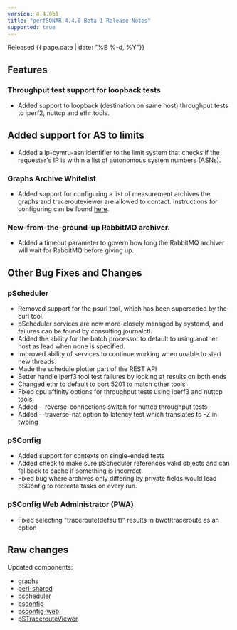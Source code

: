 ```yaml
---
version: 4.4.0b1
title: "perfSONAR 4.4.0 Beta 1 Release Notes"
supported: true
---
```


Released {{ page.date | date: "%B %-d, %Y"}}

Features
--------
### Throughput test support for loopback tests

- Added support to loopback (destination on same host) throughput tests to iperf2, nuttcp and ethr tools.

## Added support for AS to limits

- Added a ip-cymru-asn identifier to the limit system that checks if the requester's IP is within a list of autonomous system numbers (ASNs).

### Graphs Archive Whitelist

- Added support for configuring a list of measurement archives the graphs and tracerouteviewer are allowed to contact. Instructions for configuring can be found [here](http://docs.perfsonar.net/release_candidates/4.4.0/manage_security.html#managing-archive-whitelist-for-graphs).

### New-from-the-ground-up RabbitMQ archiver.

- Added a timeout parameter to govern how long the RabbitMQ archiver will wait for RabbitMQ before giving up.

Other Bug Fixes and Changes
----------------------------

### pScheduler
- Removed support for the psurl tool, which has been superseded by the curl tool.
- pScheduler services are now more-closely managed by systemd, and failures can be found by consulting journalctl.
- Added the ability for the batch processor to default to using another host as lead when none is specified.
- Improved ability of services to continue working when unable to start new threads.
- Made the schedule plotter part of the REST API
- Better handle iperf3 tool test failures by looking at results on both ends
- Changed ethr to default to port 5201 to match other tools
- Fixed cpu affinity options for throughput tests using iperf3 and nuttcp tools.
- Added --reverse-connections switch for nuttcp throughput tests
- Added --traverse-nat option to latency test which translates to -Z in twping

### pSConfig
- Added support for contexts on single-ended tests
- Added check to make sure pScheduler references valid objects and can fallback to cache if something is incorrect.
- Fixed bug where archives only differing by private fields would lead pSConfig to recreate tasks on every run.

### pSConfig Web Administrator (PWA)
 - Fixed selecting "traceroute(default)" results in bwctltraceroute as an option


Raw changes
-----------

Updated components:

-   [graphs](https://github.com/perfsonar/graphs/compare/v4.3.4...v4.4.0-1.b1)
-   [perl-shared](https://github.com/perfsonar/perl-shared/compare/v4.3.4...v4.4.0-1.b1)
-   [pscheduler](https://github.com/perfsonar/pscheduler/compare/v4.3.4...v4.4.0-2.b1)
-   [psconfig](https://github.com/perfsonar/psconfig/compare/v4.3.4...v4.4.0-1.b1)
-   [psconfig-web](https://github.com/perfsonar/psconfig-web/compare/v4.3.4...v4.4.0-1.b1)
-   [pSTracerouteViewer](https://github.com/perfsonar/pSTracerouteViewer/compare/v4.3.4...v4.4.0-1.b1)
